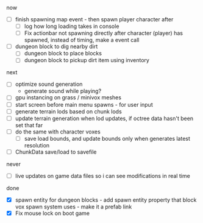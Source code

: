 now
- [ ] finish spawning map event - then spawn player character after
    - [ ] log how long loading takes in console
    - [ ] Fix actionbar not spawning directly after character (player) has spawned, instead of timing, make a event call
- [ ] dungeon block to dig nearby dirt
    - [ ] dungeon block to place blocks
    - [ ] dungeon block to pickup dirt item using inventory

next
- [ ] optimize sound generation
    - generate sound while playing?
- [ ] gpu instancing on grass / minivox meshes
- [ ] start screen before main menu spawns - for user input
- [ ] generate terrain lods based on chunk lods
- [ ] update terrain generation when lod updates, if octree data hasn't been set that far
- [ ] do the same with character voxes
    - [ ] save load bounds, and update bounds only when generates latest resolution
- [ ] ChunkData save/load to savefile

never
- [ ] live updates on game data files so i can see modifications in real time

done
- [x] spawn entity for dungeon blocks - add spawn entity property that block vox spawn system uses - make it a prefab link
- [x] Fix mouse lock on boot game
